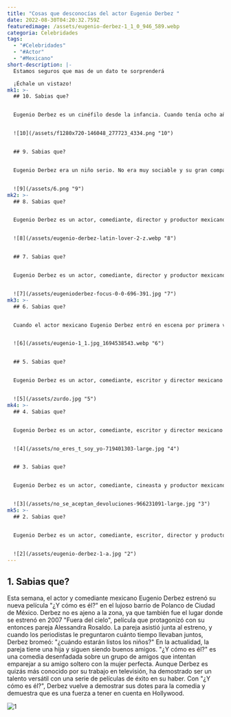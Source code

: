 ```yaml
---
title: "Cosas que desconocías del actor Eugenio Derbez "
date: 2022-08-30T04:20:32.759Z
featuredimage: /assets/eugenio-derbez-1_1_0_946_589.webp
categoria: Celebridades
tags:
  - "#Celebridades"
  - "#Actor"
  - "#Mexicano"
short-description: |-
  Estamos seguros que mas de un dato te sorprenderá

  ¡Échale un vistazo!
mk1: >-
  ## 10. Sabias que?


  Eugenio Derbez es un cinéfilo desde la infancia. Cuando tenía ocho años, le gustaba ir al cine con su madre, la actriz Silvia Derbez, para ver entre dos y cuatro películas al día. Tiene buenos recuerdos de haber ido a ver con ella "Psicosis" de Hitchcock, así como "Los 400 golpes" de Truffaut y "La Dolce Vita" de Fellini Estas primeras experiencias le inculcaron un amor por el cine que no ha hecho más que crecer con los años. Además de su trabajo como actor y director, Derbez es también productor y guionista, y a menudo recurre a su amplio conocimiento de la historia del cine cuando trabaja en nuevos proyectos. Para Derbez, el cine no es sólo una profesión, sino una pasión que espera compartir con el público durante muchos años.


  ![10](/assets/f1280x720-146048_277723_4334.png "10")


  ## 9. Sabias que?


  Eugenio Derbez era un niño serio. No era muy sociable y su gran compañero de juegos era un perro boxeador. Su amigo de la infancia y vecino, el difunto Gustavo Rodríguez, lo recordaba como alguien serio. La madre de Eugenio, Silvia Derbez, solía decirle que debía aprender a disfrutar más de la vida y no ser tan serio todo el tiempo. Un día, cuando Eugenio tenía nueve años, fue al circo con su familia. Vio a los payasos y a los acróbatas y se rió por primera vez en su vida. Desde ese día, decidió intentar ser feliz como los payasos y hacer reír a los demás. Empezó a estudiar interpretación y comedia y ha conseguido hacer reír a la gente en todo el mundo. Gracias, payasos, por ayudar a Eugenio Derbez a encontrar su felicidad


  ![9](/assets/6.png "9")
mk2: >-
  ## 8. Sabias que?


  Eugenio Derbez es un actor, comediante, director y productor mexicano conocido por su impecable sincronización y su capacidad para improvisar sobre la marcha. Aunque a menudo se le asocia con las comedias, Derbez también ha protagonizado varias películas dramáticas y telenovelas. Lo que diferencia a Derbez de otros actores es su capacidad natural para hacer reír a la gente. Ha dicho que siempre ha sido un bromista nato y que sus dotes de improvisación le resultan muy útiles cuando rueda comedias. Cuando uno de sus compañeros de reparto se olvida de sus líneas, Derbez se apresura a intervenir con una broma que a menudo roba la escena. Mientras que algunos actores confían en las tarjetas de entrada o en las técnicas de memorización, Derbez confía en su rápido ingenio y en su capacidad para pensar con rapidez. Este talento natural le ha convertido en uno de los actores más populares y queridos de México.


  ![8](/assets/eugenio-derbez-latin-lover-2-z.webp "8")


  ## 7. Sabias que?


  Eugenio Derbez es un actor, comediante, director y productor mexicano que ha protagonizado numerosas películas y programas de televisión. También es coproductor de la popular producción teatral "El canal de las que enseñan". La obra se centra en la vida de varias mujeres que trabajan como ayudantes de maestro en una escuela primaria local. Aunque Derbez no pudo asistir a la preparación de la producción debido a su apretada agenda, fue él quien propuso el título. "El canal de las que enseñan" ha tenido mucho éxito, gracias en parte a la participación de Derbez.


  ![7](/assets/eugenioderbez-focus-0-0-696-391.jpg "7")
mk3: >-
  ## 6. Sabias que?


  Cuando el actor mexicano Eugenio Derbez entró en escena por primera vez, era prácticamente desconocido fuera de su país. Sin embargo, desde entonces se ha labrado una exitosa carrera tanto en México como en Estados Unidos. Además de actuar, Derbez ha escrito, dirigido y producido varias películas de éxito. A pesar de su éxito, Derbez sigue siendo humilde y con los pies en la tierra. En una entrevista, declaró que es "sólo un tipo al que le gusta hacer reír a la gente" Derbez es la prueba de que el trabajo duro y el talento pueden llevarte lejos en la vida, vengas de donde vengas.


  ![6](/assets/eugenio-1_1.jpg_1694538543.webp "6")


  ## 5. Sabias que?


  Eugenio Derbez es un actor, comediante, escritor y director mexicano que ha aparecido en una gran variedad de películas y programas de televisión. En 2003, protagonizó la película "Zurdo", en la que interpretó un pequeño papel. Recientemente, Derbez retomó la película participando en un documental sobre ella. El documental, titulado "Zurdo: The Remake", explora el rodaje de la película y presenta entrevistas con el reparto y el equipo. En él, Derbez habla de su experiencia al trabajar en la película y de lo que supuso volver a verla después de tantos años. También habla de cómo la película tocó temas sociales importantes, como la violencia contra las mujeres, y cómo sigue siendo relevante hoy en día. "Zurdo: The Remake" es una mirada perspicaz a una película clásica, y la participación de Eugenio Derbez en ella la hace aún más fascinante.


  ![5](/assets/zurdo.jpg "5")
mk4: >-
  ## 4. Sabias que?


  Eugenio Derbez es un actor, comediante, escritor y director mexicano conocido por su trabajo en la película "No eres tú, soy yo". La película, estrenada en 2009, se convirtió en un gran éxito en México, a pesar del brote de gripe que asoló el país en ese momento. La actuación de Derbez fue alabada por la crítica y el público, y la película llegó a recaudar más de 200 millones de pesos en taquilla. Además de su trabajo en el cine, Derbez también ha aparecido en programas de televisión y producciones teatrales. Actualmente está trabajando en su próximo proyecto, cuyo estreno está previsto para 2020.


  ![4](/assets/no_eres_t_soy_yo-719401303-large.jpg "4")


  ## 3. Sabias que?


  Eugenio Derbez es un actor, comediante, cineasta y productor mexicano. Es uno de los artistas más populares y mejor pagados de México y ha trabajado en cine, televisión y teatro. En 2013, escribió, dirigió y protagonizó la película "No se aceptan devoluciones", que se convirtió en la película mexicana más taquillera de todos los tiempos. La película fue financiada parcialmente con fondos públicos, y posteriormente Derbez devolvió cinco pesos por cada uno recibido en fondos públicos. Hasta 2020, había devuelto casi 52 millones de pesos al erario nacional. "No se aceptan devoluciones" fue el debut de Derbez como director, y le valió el reconocimiento de la crítica y el éxito comercial. Además de su trabajo en el cine, Derbez también ha estado activo en la televisión y el teatro. Actualmente protagoniza la comedia de Netflix "La Casa de las Flores", que es uno de los programas más populares de la televisión mexicana. Eugenio Derbez es una figura importante en la industria del entretenimiento mexicano, y sus éxitos tanto delante como detrás de la cámara lo han convertido en una de las celebridades más populares y respetadas del país.


  ![3](/assets/no_se_aceptan_devoluciones-966231091-large.jpg "3")
mk5: >-
  ## 2. Sabias que?


  Eugenio Derbez es un actor, comediante, escritor, director y productor mexicano que ha sido uno de los actores más vistos en Iberoamérica desde 2011 hasta 2020. Con más de 18 millones de entradas vendidas para producciones originadas en la región, sólo está por detrás de Vin Diesel, que tuvo 25 millones con "Fast and Furious", una coproducción con España. Derbez no fue contabilizado con "Hombre al agua" y "Cómo ser un latin lover", ya que fueron realizadas en Estados Unidos. Sin embargo, se le sigue considerando uno de los artistas latinos más influyentes de Hollywood en la actualidad. Además de su trabajo en cine y televisión, Eugenio Derbez también ha escrito y producido varias obras de teatro de éxito. Actualmente reside en Los Ángeles, California, con su mujer y sus dos hijos.


  ![2](/assets/eugenio-derbez-1-a.jpg "2")
---
```

## 1. Sabias que?

Esta semana, el actor y comediante mexicano Eugenio Derbez estrenó su nueva película "¿Y cómo es él?" en el lujoso barrio de Polanco de Ciudad de México. Derbez no es ajeno a la zona, ya que también fue el lugar donde se estrenó en 2007 "Fuera del cielo", película que protagonizó con su entonces pareja Alessandra Rosaldo. La pareja asistió junta al estreno, y cuando los periodistas le preguntaron cuánto tiempo llevaban juntos, Derbez bromeó: "¿cuándo estarán listos los niños?" En la actualidad, la pareja tiene una hija y siguen siendo buenos amigos. "¿Y cómo es él?" es una comedia desenfadada sobre un grupo de amigos que intentan emparejar a su amigo soltero con la mujer perfecta. Aunque Derbez es quizás más conocido por su trabajo en televisión, ha demostrado ser un talento versátil con una serie de películas de éxito en su haber. Con "¿Y cómo es él?", Derbez vuelve a demostrar sus dotes para la comedia y demuestra que es una fuerza a tener en cuenta en Hollywood.

![1](/assets/ycomoesel_omar-900x506.jpg "1")